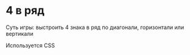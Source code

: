 # 4 в ряд
Суть игры: выстроить 4 знака в ряд по диагонали, горизонтали или вертикали

Используется CSS
